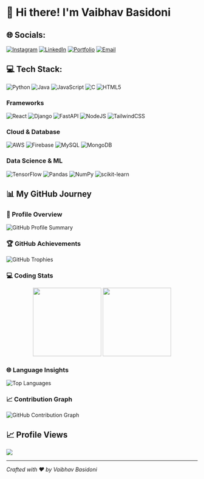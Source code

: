 # 👋 Hi there! I'm Vaibhav Basidoni

## 🌐 Socials:
[![Instagram](https://img.shields.io/badge/Instagram-%23E4405F.svg?logo=Instagram&logoColor=white)](https://instagram.com/Vaibhs_7777) 
[![LinkedIn](https://img.shields.io/badge/LinkedIn-%230077B5.svg?logo=linkedin&logoColor=white)](https://www.linkedin.com/in/vaibhav-basidoni-7b648a23b/)
[![Portfolio](https://img.shields.io/badge/Portfolio-000000?style=flat&logo=firefox&logoColor=white)](#)
[![Email](https://img.shields.io/badge/Email-D14836?style=flat&logo=gmail&logoColor=white)](mailto:your.email@example.com)

## 💻 Tech Stack:
![Python](https://img.shields.io/badge/python-3670A0?style=for-the-badge&logo=python&logoColor=ffdd54)
![Java](https://img.shields.io/badge/java-%23ED8B00.svg?style=for-the-badge&logo=openjdk&logoColor=white)
![JavaScript](https://img.shields.io/badge/javascript-%23323330.svg?style=for-the-badge&logo=javascript&logoColor=%23F7DF1E)
![C](https://img.shields.io/badge/c-%2300599C.svg?style=for-the-badge&logo=c&logoColor=white)
![HTML5](https://img.shields.io/badge/html5-%23E34F26.svg?style=for-the-badge&logo=html5&logoColor=white)

### Frameworks
![React](https://img.shields.io/badge/react-%2320232a.svg?style=for-the-badge&logo=react&logoColor=%2361DAFB)
![Django](https://img.shields.io/badge/django-%23092E20.svg?style=for-the-badge&logo=django&logoColor=white)
![FastAPI](https://img.shields.io/badge/FastAPI-005571?style=for-the-badge&logo=fastapi)
![NodeJS](https://img.shields.io/badge/node.js-6DA55F?style=for-the-badge&logo=node.js&logoColor=white)
![TailwindCSS](https://img.shields.io/badge/tailwindcss-%2338B2AC.svg?style=for-the-badge&logo=tailwind-css&logoColor=white)

### Cloud & Database
![AWS](https://img.shields.io/badge/AWS-%23FF9900.svg?style=for-the-badge&logo=amazon-aws&logoColor=white)
![Firebase](https://img.shields.io/badge/firebase-%23039BE5.svg?style=for-the-badge&logo=firebase)
![MySQL](https://img.shields.io/badge/mysql-%2300000f.svg?style=for-the-badge&logo=mysql&logoColor=white)
![MongoDB](https://img.shields.io/badge/MongoDB-%234ea94b.svg?style=for-the-badge&logo=mongodb&logoColor=white)

### Data Science & ML
![TensorFlow](https://img.shields.io/badge/TensorFlow-%23FF6F00.svg?style=for-the-badge&logo=TensorFlow&logoColor=white)
![Pandas](https://img.shields.io/badge/pandas-%23150458.svg?style=for-the-badge&logo=pandas&logoColor=white)
![NumPy](https://img.shields.io/badge/numpy-%23013243.svg?style=for-the-badge&logo=numpy&logoColor=white)
![scikit-learn](https://img.shields.io/badge/scikit--learn-%23F7931E.svg?style=for-the-badge&logo=scikit-learn&logoColor=white)

## 📊 My GitHub Journey

### 🚀 Profile Overview
![GitHub Profile Summary](https://github-profile-summary-cards.vercel.app/api/cards/profile-details?username=Vaibhavbasidoni&theme=radical)

### 🏆 GitHub Achievements
![GitHub Trophies](https://github-profile-trophy.vercel.app/?username=Vaibhavbasidoni&theme=radical&no-frame=true&row=1&column=7)

### 💻 Coding Stats
<div align="center">
  <img height="180em" src="https://github-readme-stats.vercel.app/api?username=Vaibhavbasidoni&show_icons=true&theme=radical&include_all_commits=true&count_private=true"/>
  <img height="180em" src="https://github-readme-streak-stats.herokuapp.com/?user=Vaibhavbasidoni&theme=radical"/>
</div>

### 🌐 Language Insights
![Top Languages](https://github-readme-stats.vercel.app/api/top-langs/?username=Vaibhavbasidoni&theme=radical&layout=compact&langs_count=10)

### 📈 Contribution Graph
![GitHub Contribution Graph](https://activity-graph.herokuapp.com/graph?username=Vaibhavbasidoni&theme=react-dark&bg_color=20232a&hide_border=true&line=58a6ff&color=58a6ff)

## 📈 Profile Views
[![](https://visitcount.itsvg.in/api?id=Vaibhavbasidoni&icon=5&color=6)](https://visitcount.itsvg.in)

---

*Crafted with ❤️ by Vaibhav Basidoni*
